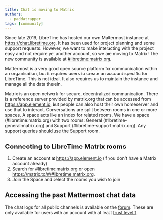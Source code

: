 ```yaml
---
title: Chat is moving to Matrix
authors:
  - paddatrapper
tags: [community]
---
```


Since late 2019, LibreTime has hosted our own Mattermost instance at
https://chat.libretime.org. It has been used for project planning and some
support requests. However, we want to make interacting with the project easy and
not require yet another account, so we are moving to Matrix! The new community
is available at [#libretime:matrix.org](https://matrix.to/#/#libretime:matrix.org).

<!--truncate-->

Mattermost is a very good open source platform for communication within an
organisation, but it requires users to create an account specific for LibreTime.
This is not ideal. It also requires us to maintain the instance and manage all
the data therein.

Matrix is an open network for secure, decentralized communication. There is a
reference server provided by matrix.org that can be accessed from
https://app.element.io, but people can also host their own homeserver and use
that to interact. Conversations are split between rooms in one or more spaces. A
space acts like an index for related rooms. We have a space
(#libretime:matrix.org) with two rooms: General (#libretime-general:matrix.org)
and Support (#libretime-support:matrix.org). Any support queries should use the
Support room.

## Connecting to LibreTime Matrix rooms

1. Create an account at https://app.element.io (if you don't have a Matrix
   account already)
2. Search for #libretime:matrix.org or open
   https://matrix.to/#/#libretime:matrix.org.
3. Join the Space and select the rooms you wish to join

## Accessing the past Mattermost chat data

The chat logs for all public channels is available on the
[forum](https://discourse.libretime.org/c/logged-in-lounge/8). These are only
available for users with an account with at least [trust level
1](https://blog.discourse.org/2018/06/understanding-discourse-trust-levels/).
